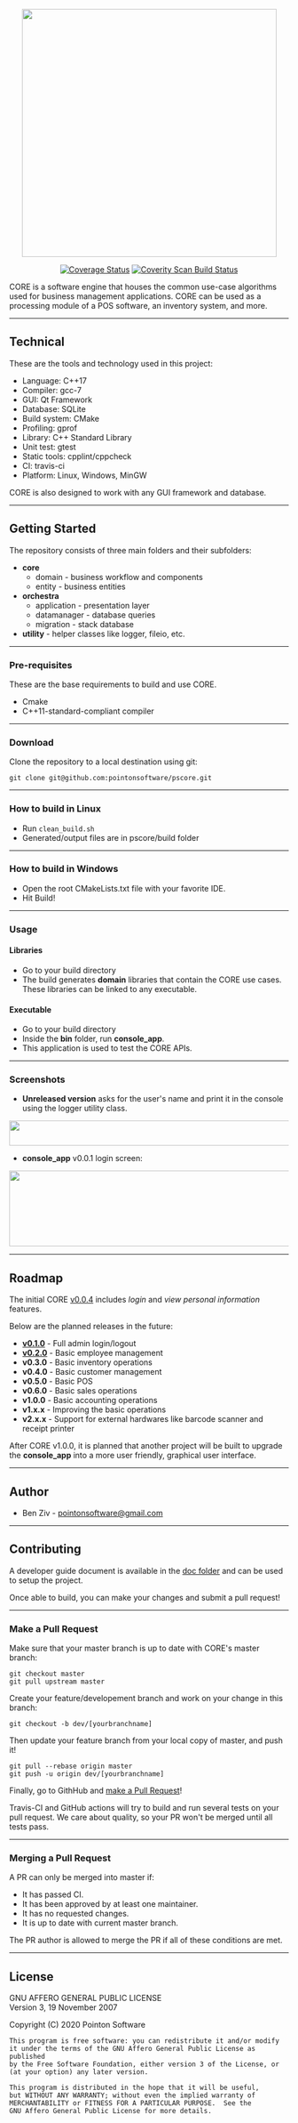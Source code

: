 <!--          PSCORE README v5.0         -->
<!-- Copyright (C) 2020 Pointon Software -->

<p align="center">
  <img width="459" height="446" src="https://bit.ly/3kxZ6sj">
</p>

<p align="center">
<a href='https://coveralls.io/github/pointonsoftware/pscore?branch=master'><img src='https://coveralls.io/repos/github/pointonsoftware/pscore/badge.svg?branch=master' alt='Coverage Status' /></a>
  <a href="https://scan.coverity.com/projects/pointonsoftware-pscore">
    <img alt="Coverity Scan Build Status"
        src="https://scan.coverity.com/projects/22264/badge.svg"/>
  </a>
</p>

CORE is a software engine that houses the common use-case algorithms used for business management applications. CORE can be used as a processing module of a POS software, an inventory system, and more.

---

## Technical

These are the tools and technology used in this project:
- Language: C++17
- Compiler: gcc-7
- GUI: Qt Framework
- Database: SQLite
- Build system: CMake
- Profiling: gprof
- Library: C++ Standard Library
- Unit test: gtest
- Static tools: cpplint/cppcheck
- CI: travis-ci
- Platform: Linux, Windows, MinGW

CORE is also designed to work with any GUI framework and database.

---

## Getting Started

The repository consists of three main folders and their subfolders:
 - **core**
    - domain - business workflow and components
    - entity - business entities
 - **orchestra**
    - application - presentation layer
    - datamanager - database queries
    - migration   - stack database
 - **utility** - helper classes like logger, fileio, etc.

---

### Pre-requisites

These are the base requirements to build and use CORE.
 - Cmake
 - C++11-standard-compliant compiler

---

### Download

Clone the repository to a local destination using git:

`git clone git@github.com:pointonsoftware/pscore.git`

---

### How to build in Linux

- Run `clean_build.sh`
- Generated/output files are in pscore/build folder

---

### How to build in Windows

- Open the root CMakeLists.txt file with your favorite IDE.
- Hit Build!

---

### Usage

#### Libraries
- Go to your build directory
- The build generates **domain** libraries that contain the CORE use cases. These libraries can be linked to any executable.

#### Executable
- Go to your build directory
- Inside the **bin** folder, run **console_app**.
- This application is used to test the CORE APIs.

---

### Screenshots

- **Unreleased version** asks for the user's name and print it in the console using the logger utility class.

<p align="center">
  <img width="999" height="45" src="https://bit.ly/3j3WzWc">
</p>

- **console_app** v0.0.1 login screen:
<p align="center">
  <img width="571" height="136" src="https://bit.ly/2Ex0SKL">
</p>


---

## Roadmap

The initial CORE [v0.0.4](https://github.com/pointonsoftware/pscore/releases/tag/v0.0.4) includes _login_ and _view personal information_ features.

Below are the planned releases in the future:  

 - [**v0.1.0**](https://github.com/pointonsoftware/pscore/releases/tag/v0.1.0) - Full admin login/logout
 - [**v0.2.0**](https://github.com/pointonsoftware/pscore/releases/tag/v0.2.0) - Basic employee management
 - **v0.3.0** - Basic inventory operations
 - **v0.4.0** - Basic customer management
 - **v0.5.0** - Basic POS
 - **v0.6.0** - Basic sales operations
 - **v1.0.0** - Basic accounting operations
 - **v1.x.x** - Improving the basic operations  
 - **v2.x.x** - Support for external hardwares like barcode scanner and receipt printer

After CORE v1.0.0, it is planned that another project will be built to upgrade the **console_app** into a more user friendly, graphical user interface.

---

## Author
 - Ben Ziv - <pointonsoftware@gmail.com>

---

## Contributing

A developer guide document is available in the [doc folder](doc/) and can be used to setup the project.  
 
 Once able to build, you can make your changes and submit a pull request!

---

### Make a Pull Request

Make sure that your master branch is up to date with CORE's master branch:
```
git checkout master
git pull upstream master
```

Create your feature/developement branch and work on your change in this branch:
```
git checkout -b dev/[yourbranchname]
```

Then update your feature branch from your local copy of master, and push it!
```
git pull --rebase origin master
git push -u origin dev/[yourbranchname]
```

Finally, go to GithHub and [make a Pull Request](https://docs.github.com/en/github/collaborating-with-issues-and-pull-requests/creating-a-pull-request)!  

Travis-CI and GitHub actions will try to build and run several tests on your pull request. We care about quality, so your PR won't be merged until all tests pass.

---

### Merging a Pull Request

A PR can only be merged into master if:
 - It has passed CI.
 - It has been approved by at least one maintainer.
 - It has no requested changes.
 - It is up to date with current master branch.  

The PR author is allowed to merge the PR if all of these conditions are met.



---

## License

GNU AFFERO GENERAL PUBLIC LICENSE  
   Version 3, 19 November 2007  

   Copyright (C) 2020 Pointon Software  

    This program is free software: you can redistribute it and/or modify
    it under the terms of the GNU Affero General Public License as published
    by the Free Software Foundation, either version 3 of the License, or
    (at your option) any later version.

    This program is distributed in the hope that it will be useful,
    but WITHOUT ANY WARRANTY; without even the implied warranty of
    MERCHANTABILITY or FITNESS FOR A PARTICULAR PURPOSE.  See the
    GNU Affero General Public License for more details.